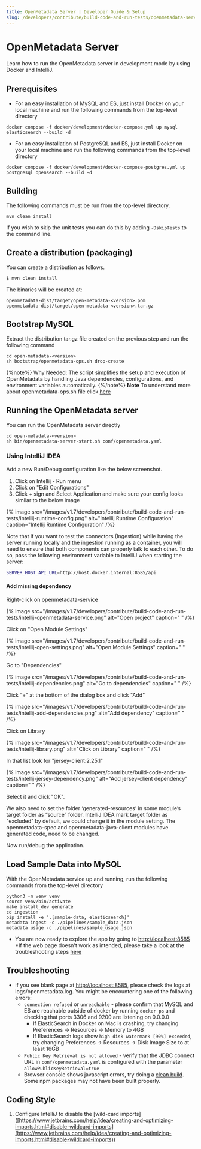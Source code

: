 ```yaml
---
title: OpenMetadata Server | Developer Guide & Setup
slug: /developers/contribute/build-code-and-run-tests/openmetadata-server
---
```


# OpenMetadata Server
Learn how to run the OpenMetadata server in development mode by using Docker and IntelliJ.

## Prerequisites
- For an easy installation of MySQL and ES, just install Docker on your local machine and run the following commands from the top-level directory

```shell
docker compose -f docker/development/docker-compose.yml up mysql elasticsearch --build -d
```

- For an easy installation of PostgreSQL and ES, just install Docker on your local machine and run the following commands from the top-level directory

```shell
docker compose -f docker/development/docker-compose-postgres.yml up postgresql opensearch --build -d
```

## Building
The following commands must be run from the top-level directory.

```shell
mvn clean install
```

If you wish to skip the unit tests you can do this by adding `-DskipTests` to the command line.

## Create a distribution (packaging)
You can create a distribution as follows.

```shell
$ mvn clean install
```

The binaries will be created at:

```shell
openmetadata-dist/target/open-metadata-<version>.pom
openmetadata-dist/target/open-metadata-<version>.tar.gz
```

## Bootstrap MySQL

Extract the distribution tar.gz file created on the previous step and run the following command

```shell
cd open-metadata-<version>
sh bootstrap/openmetadata-ops.sh drop-create
```
{%note%}
Why Needed: The script simplifies the setup and execution of OpenMetadata by handling Java dependencies, configurations, and environment variables automatically.
{%/note%}
**Note** To understand more about openmetadata-ops.sh file click [here](/developers/contribute/build-code-and-run-tests/openmetadata-ops)

## Running the OpenMetadata server

You can run the OpenMetadata server directly

```shell
cd open-metadata-<version>
sh bin/openmetadata-server-start.sh conf/openmetadata.yaml
```
### Using IntelliJ IDEA
Add a new Run/Debug configuration like the below screenshot.

1. Click on Intellij - Run menu
2. Click on "Edit Configurations"
3. Click + sign and Select Application and make sure your config looks similar to the below image

{% image src="/images/v1.7/developers/contribute/build-code-and-run-tests/intellij-runtime-config.png" alt="Intellij Runtime Configuration" caption="Intellij Runtime Configuration" /%}

Note that if you want to test the connectors (Ingestion) while having the server running locally and the ingestion
running as a container, you will need to ensure that both components can properly talk to each other. To do so,
pass the following environment variable to IntelliJ when starting the server:

```bash
SERVER_HOST_API_URL=http://host.docker.internal:8585/api
```

#### Add missing dependency
Right-click on openmetadata-service

{% image src="/images/v1.7/developers/contribute/build-code-and-run-tests/intellij-openmetadata-service.png" alt="Open project" caption=" " /%}

Click on "Open Module Settings"

{% image src="/images/v1.7/developers/contribute/build-code-and-run-tests/intellij-open-settings.png" alt="Open Module Settings" caption=" " /%}

Go to "Dependencies"

{% image src="/images/v1.7/developers/contribute/build-code-and-run-tests/intellij-dependencies.png" alt="Go to dependencies" caption=" " /%}

Click “+” at the bottom of the dialog box and click "Add"

{% image src="/images/v1.7/developers/contribute/build-code-and-run-tests/intellij-add-dependencies.png" alt="Add dependency" caption=" " /%}

Click on Library

{% image src="/images/v1.7/developers/contribute/build-code-and-run-tests/intellij-library.png" alt="Click on Library" caption=" " /%}

In that list look for "jersey-client:2.25.1"

{% image src="/images/v1.7/developers/contribute/build-code-and-run-tests/intellij-jersey-dependency.png" alt="Add jersey-client dependency" caption=" " /%}

Select it and click "OK". 

We also need to set the folder ‘generated-resources’ in some module’s target folder as “source” folder. IntelliJ IDEA mark target folder as "excluded" by default, we could change it in the module setting. The openmetadata-spec and openmetadata-java-client modules have generated code, need to be changed.

Now run/debug the application.

## Load Sample Data into MySQL

With the OpenMetadata service up and running, run the following commands from the top-level directory

```shell
python3 -m venv venv
source venv/bin/activate
make install_dev generate
cd ingestion
pip install -e '.[sample-data, elasticsearch]'
metadata ingest -c ./pipelines/sample_data.json
metadata usage -c ./pipelines/sample_usage.json
```

- You are now ready to explore the app by going to [http://localhost:8585](http://localhost:8585) *If the web page doesn't work as intended, please take a look at the troubleshooting steps [here](/developers/contribute/build-code-and-run-tests/openmetadata-server#troubleshooting)

## Troubleshooting
- If you see blank page at [http://localhost:8585](http://localhost:8585), please check the logs at logs/openmetadata.log. You might be encountering one of the following errors:
  - `connection refused` or `unreachable` - please confirm that MySQL and ES are reachable outside of docker by running `docker ps` and checking that ports 3306 and 9200 are listening on 0.0.0.0
    - If ElasticSearch in Docker on Mac is crashing, try changing Preferences -> Resources -> Memory to 4GB
    - If ElasticSearch logs show `high disk watermark [90%] exceeded`, try changing Preferences -> Resources -> Disk Image Size to at least 16GB
  - `Public Key Retrieval is not allowed` - verify that the JDBC connect URL in `conf/openmetadata.yaml` is configured with the parameter `allowPublicKeyRetrieval=true `
  - Browser console shows javascript errors, try doing a [clean build](/developers/contribute/build-code-and-run-tests/openmetadata-server#create-a-distribution-packaging). Some npm packages may not have been built properly.

## Coding Style
1. Configure IntelliJ to disable the [wild-card imports]
([https://www.jetbrains.com/help/idea/creating-and-optimizing-imports.html#disable-wildcard-imports](https://www.jetbrains.com/help/idea/creating-and-optimizing-imports.html#disable-wildcard-imports))
